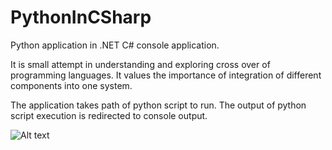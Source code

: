 # PythonInCSharp
Python application in .NET C# console application.

It is small attempt in understanding and exploring cross over of programming languages.
It values the importance of integration of different components into one system.

The application takes path of python script to run.
The output of python script execution is redirected to console output.

![Alt text](C:\Users\dell\Pictures\Output.png)